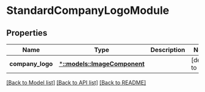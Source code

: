 # StandardCompanyLogoModule

## Properties
Name | Type | Description | Notes
------------ | ------------- | ------------- | -------------
**company_logo** | [***::models::ImageComponent**](ImageComponent.md) |  | [default to null]

[[Back to Model list]](../README.md#documentation-for-models) [[Back to API list]](../README.md#documentation-for-api-endpoints) [[Back to README]](../README.md)


